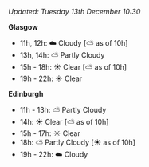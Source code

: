 *Updated: Tuesday 13th December 10:30*

**Glasgow**

* 11h, 12h: :cloud: Cloudy [:partly_sunny: as of 10h]
* 13h, 14h: :partly_sunny: Partly Cloudy
* 15h - 18h: :sunny: Clear [:partly_sunny: as of 10h]
* 19h - 22h: :sunny: Clear

**Edinburgh**

* 11h - 13h: :partly_sunny: Partly Cloudy
* 14h: :sunny: Clear [:partly_sunny: as of 10h]
* 15h - 17h: :sunny: Clear
* 18h: :partly_sunny: Partly Cloudy [:sunny: as of 10h]
* 19h - 22h: :cloud: Cloudy
